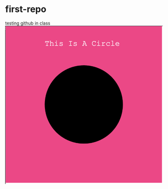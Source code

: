 # first-repo
 testing github in class
![alt text](https://raw.githubusercontent.com/Z7114/first-repo/refs/heads/main/Screenshot%202024-12-10%20at%2014.55.05.png?token=GHSAT0AAAAAAC3W7LX3ZUK33XFNWMTDHNMWZ2YLHWA)